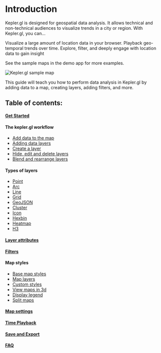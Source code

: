 # Introduction

Kepler.gl is designed for geospatial data analysis. It allows technical and non-technical audiences to visualize trends in a city or region. With Kepler.gl, you can…

Visualize a large amount of location data in your browser.
Playback geo-temporal trends over time.
Explore, filter, and deeply engage with location data to gain insight

See the sample maps in the demo app for more examples.

![Kepler.gl sample map](https://d1a3f4spazzrp4.cloudfront.net/kepler.gl/documentation/image11.png "Kepler.gl sample map")

This guide will teach you how to perform data analysis in Kepler.gl by adding data to a map, creating layers, adding filters, and more.

## Table of contents:

#### [Get Started](./j-get-started.md)

#### The kepler.gl workflow
* [Add data to the map](./b-kepler-gl-workflow/a-add-data-to-the-map.md)
* [Adding data layers](./b-kepler-gl-workflow/b-add-data-layers/a-adding-data-layers.md)
* [Create a layer](./b-kepler-gl-workflow/b-add-data-layers/b-create-a-layer.md)
* [Hide, edit and delete layers](./b-kepler-gl-workflow/b-add-data-layers/c-hide-edit-and-delete-layers.md)
* [Blend and rearrange layers](./b-kepler-gl-workflow/b-add-data-layers/d-blend-and-rearrange-layers.md)

#### Types of layers

* [Point](./c-types-of-layers/a-point.md)
* [Arc](./c-types-of-layers/b-arc.md)
* [Line](./c-types-of-layers/c-line.md)
* [Grid](./c-types-of-layers/d-grid.md)
* [GeoJSON](./c-types-of-layers/e-polygon.md)
* [Cluster](./c-types-of-layers/f-cluster.md)
* [Icon](./c-types-of-layers/g-icon.md)
* [Hexbin](./c-types-of-layers/h-hexbin.md)
* [Heatmap](./c-types-of-layers/i-heatmap.md)
* [H3](./c-types-of-layers/j-h3.md)

#### [Layer attributes](./d-layer-attributes.md)

#### [Filters](./e-filters.md)

#### Map styles
* [Base map styles](./f-map-styles/1-base-map-styles.md)
* [Map layers](./f-map-styles/2-map-layers.md)
* [Custom styles](./f-map-styles/3-custom-styles.md)
* [View maps in 3d](./f-map-styles/4-view-maps-in-3d.md)
* [Display legend](./f-map-styles/5-display-legend.md)
* [Split maps](./f-map-styles/6-split-maps.md)

#### [Map settings](./g-map-settings.md)

#### [Time Playback](./h-playback.md)

#### [Save and Export](./k-save-and-export.md)

#### [FAQ](./i-FAQ.md)
